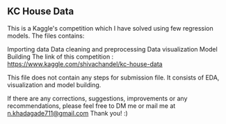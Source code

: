 ## KC House Data

This is a Kaggle's competition which I have solved using few regression models. The files contains:

Importing data
Data cleaning and preprocessing
Data visualization
Model Building
The link of this competition : https://www.kaggle.com/shivachandel/kc-house-data

This file does not contain any steps for submission file. It consists of EDA, visualization and model building.

If there are any corrections, suggestions, improvements or any recommendations, please feel free to DM me or mail me at n.khadagade711@gmail.com
Thank you! :)
